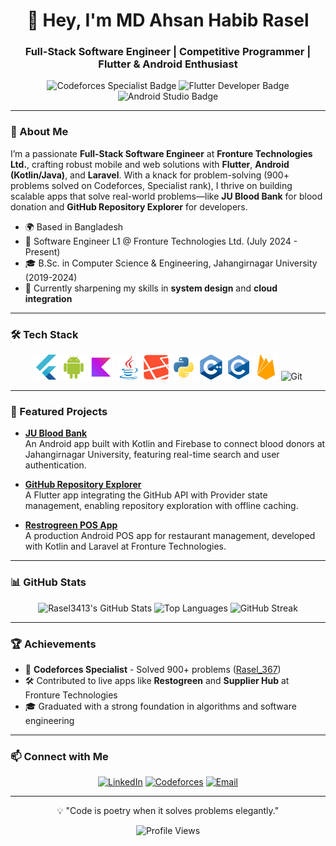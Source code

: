 <div align="center">
  <h1>👋 Hey, I'm MD Ahsan Habib Rasel</h1>
  <h3>Full-Stack Software Engineer | Competitive Programmer | Flutter & Android Enthusiast</h3>
  <img src="https://img.shields.io/badge/Codeforces-Specialist-blueviolet?style=for-the-badge&logo=codeforces" alt="Codeforces Specialist Badge">
  <img src="https://img.shields.io/badge/Flutter-Developer-02569B?style=for-the-badge&logo=flutter" alt="Flutter Developer Badge">
  <img src="https://img.shields.io/badge/Android-Studio-3DDC84?style=for-the-badge&logo=android-studio" alt="Android Studio Badge">
</div>

---

### 🚀 About Me
I’m a passionate **Full-Stack Software Engineer** at **Fronture Technologies Ltd.**, crafting robust mobile and web solutions with **Flutter**, **Android (Kotlin/Java)**, and **Laravel**. With a knack for problem-solving (900+ problems solved on Codeforces, Specialist rank), I thrive on building scalable apps that solve real-world problems—like **JU Blood Bank** for blood donation and **GitHub Repository Explorer** for developers.

- 🌍 Based in Bangladesh
- 💼 Software Engineer L1 @ Fronture Technologies Ltd. (July 2024 - Present)
- 🎓 B.Sc. in Computer Science & Engineering, Jahangirnagar University (2019-2024)
- 🌱 Currently sharpening my skills in **system design** and **cloud integration**

---

### 🛠️ Tech Stack
<div align="center">
  <img src="https://raw.githubusercontent.com/devicons/devicon/master/icons/flutter/flutter-original.svg" alt="Flutter" width="40" height="40" title="Flutter"/>
  <img src="https://raw.githubusercontent.com/devicons/devicon/master/icons/android/android-original.svg" alt="Android" width="40" height="40" title="Android"/>
  <img src="https://raw.githubusercontent.com/devicons/devicon/master/icons/kotlin/kotlin-original.svg" alt="Kotlin" width="40" height="40" title="Kotlin"/>
  <img src="https://raw.githubusercontent.com/devicons/devicon/master/icons/java/java-original.svg" alt="Java" width="40" height="40" title="Java"/>
  <img src="https://raw.githubusercontent.com/devicons/devicon/master/icons/laravel/laravel-plain.svg" alt="Laravel" width="40" height="40" title="Laravel"/>
  <img src="https://raw.githubusercontent.com/devicons/devicon/master/icons/python/python-original.svg" alt="Python" width="40" height="40" title="Python"/>
  <img src="https://raw.githubusercontent.com/devicons/devicon/master/icons/cplusplus/cplusplus-original.svg" alt="C++" width="40" height="40" title="C++"/>
  <img src="https://raw.githubusercontent.com/devicons/devicon/master/icons/c/c-original.svg" alt="C" width="40" height="40" title="C"/>
  <img src="https://raw.githubusercontent.com/devicons/devicon/master/icons/firebase/firebase-plain.svg" alt="Firebase" width="40" height="40" title="Firebase"/>
  <img src="https://www.vectorlogo.zone/logos/git-scm/git-scm-icon.svg" alt="Git" width="40" height="40" title="Git"/>
</div>

---

### 🌟 Featured Projects
- **[JU Blood Bank](https://github.com/rasel3413/JUBloodBank)**  
  An Android app built with Kotlin and Firebase to connect blood donors at Jahangirnagar University, featuring real-time search and user authentication.

- **[GitHub Repository Explorer](https://github.com/rasel3413/GitHub-Repository-Explorer)**  
  A Flutter app integrating the GitHub API with Provider state management, enabling repository exploration with offline caching.

- **[Restrogreen POS App](https://play.google.com/store/apps/details?id=com.quicklyservices.restaurants)**  
  A production Android POS app for restaurant management, developed with Kotlin and Laravel at Fronture Technologies.

---

### 📊 GitHub Stats
<div align="center">
  <img src="https://github-readme-stats.vercel.app/api?username=rasel3413&show_icons=true&theme=radical&hide_border=true" alt="Rasel3413's GitHub Stats" height="180"/>
  <img src="https://github-readme-stats.vercel.app/api/top-langs/?username=rasel3413&layout=compact&theme=radical&hide_border=true" alt="Top Languages" height="180"/>
  <img src="https://github-readme-streak-stats.herokuapp.com/?user=rasel3413&theme=radical&hide_border=true" alt="GitHub Streak" height="180"/>
</div>

---

### 🏆 Achievements
- 🥇 **Codeforces Specialist** - Solved 900+ problems ([Rasel_367](https://codeforces.com/profile/Rasel_367))
- 🛠️ Contributed to live apps like **Restogreen** and **Supplier Hub** at Fronture Technologies
- 🎓 Graduated with a strong foundation in algorithms and software engineering

---

### 📫 Connect with Me
<div align="center">
  <a href="https://linkedin.com/in/rasel3413"><img src="https://img.shields.io/badge/LinkedIn-0077B5?style=for-the-badge&logo=linkedin&logoColor=white" alt="LinkedIn"/></a>
  <a href="https://codeforces.com/profile/Rasel_367"><img src="https://img.shields.io/badge/Codeforces-445f9d?style=for-the-badge&logo=codeforces&logoColor=white" alt="Codeforces"/></a>
  <a href="mailto:ahsanrasel3413@gmail.com"><img src="https://img.shields.io/badge/Email-D14836?style=for-the-badge&logo=gmail&logoColor=white" alt="Email"/></a>
</div>

---

<div align="center">
  <p>💡 "Code is poetry when it solves problems elegantly."</p>
  <img src="https://komarev.com/ghpvc/?username=rasel3413&style=flat-square&color=blueviolet" alt="Profile Views"/>
</div>
